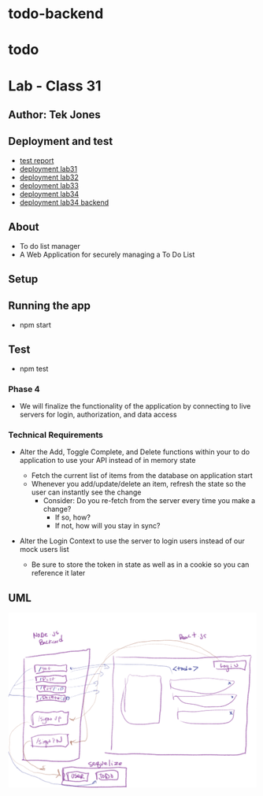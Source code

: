 # todo-backend
# todo
# Lab - Class 31


## Author: Tek Jones

## Deployment and test
  * [test report]()
  * [deployment lab31](https://codesandbox.io/s/confident-nightingale-irutc)
  * [deployment lab32](https://codesandbox.io/s/gallant-taussig-x0cup)
  * [deployment lab33](https://codesandbox.io/s/crazy-wildflower-dkcps)
  * [deployment lab34](https://codesandbox.io/s/laughing-murdock-fwil5)
  * [deployment lab34 backend](https://todo-backend34.herokuapp.com/)


  
## About
- To do list manager
- A Web Application for securely managing a To Do List


## Setup


## Running the app
  * npm start

## Test
* npm test

### Phase 4
- We will finalize the functionality of the application by connecting to live servers for login, authorization, and data access

### Technical Requirements
- Alter the Add, Toggle Complete, and Delete functions within your to do application to use your API instead of in memory state

    - Fetch the current list of items from the database on application start
    - Whenever you add/update/delete an item, refresh the state so the user can instantly see the change
        - Consider: Do you re-fetch from the server every time you make a change?
          -  If so, how?
          -  If not, how will you stay in sync?
- Alter the Login Context to use the server to login users instead of our mock users list

    - Be sure to store the token in state as well as in a cookie so you can reference it later

## UML
![UML3](./UML-phase4.png)